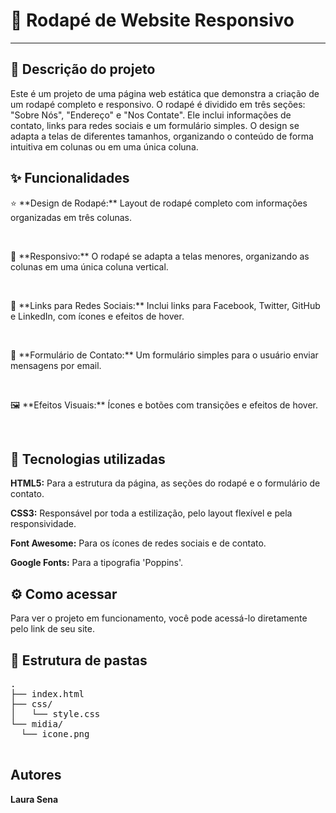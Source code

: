<h1>🎨 Rodapé de Website Responsivo</h1>
  <hr>

  <h2>📝 Descrição do projeto</h2>
  <p>Este é um projeto de uma página web estática que demonstra a criação de um rodapé completo e responsivo. O rodapé é dividido em três seções: "Sobre Nós", "Endereço" e "Nos Contate". Ele inclui informações de contato, links para redes sociais e um formulário simples. O design se adapta a telas de diferentes tamanhos, organizando o conteúdo de forma intuitiva em colunas ou em uma única coluna.</p>

  <h2>✨ Funcionalidades</h2>
  <p>⭐ **Design de Rodapé:** Layout de rodapé completo com informações organizadas em três colunas.</p>
  <br>
  <p>📱 **Responsivo:** O rodapé se adapta a telas menores, organizando as colunas em uma única coluna vertical.</p>
  <br>
  <p>🔗 **Links para Redes Sociais:** Inclui links para Facebook, Twitter, GitHub e LinkedIn, com ícones e efeitos de hover.</p>
  <br>
  <p>📧 **Formulário de Contato:** Um formulário simples para o usuário enviar mensagens por email.</p>
  <br>
  <p>🖼️ **Efeitos Visuais:** Ícones e botões com transições e efeitos de hover.</p>
  <br>

  <h2>🚀 Tecnologias utilizadas</h2>
  <p><strong>HTML5:</strong> Para a estrutura da página, as seções do rodapé e o formulário de contato.</p>
  <p><strong>CSS3:</strong> Responsável por toda a estilização, pelo layout flexível e pela responsividade.</p>
  <p><strong>Font Awesome:</strong> Para os ícones de redes sociais e de contato.</p>
  <p><strong>Google Fonts:</strong> Para a tipografia 'Poppins'.</p>

  <h2>⚙️ Como acessar</h2>
  <p>Para ver o projeto em funcionamento, você pode acessá-lo diretamente pelo link de seu site.</p>

  <h2>📁 Estrutura de pastas</h2>
  <pre>
.
├── index.html
├── css/
│   └── style.css
└── midia/
  └── icone.png
  </pre>

  <h2>Autores</h2>
  <p><strong>Laura Sena</strong></p>
